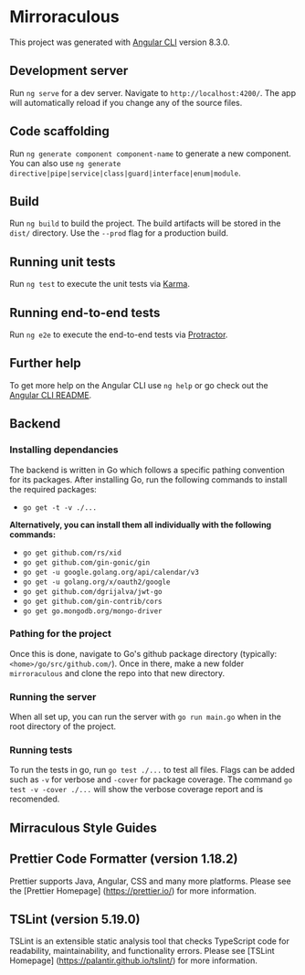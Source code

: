# Mirroraculous

This project was generated with [Angular CLI](https://github.com/angular/angular-cli) version 8.3.0.

## Development server

Run `ng serve` for a dev server. Navigate to `http://localhost:4200/`. The app will automatically reload if you change any of the source files.

## Code scaffolding

Run `ng generate component component-name` to generate a new component. You can also use `ng generate directive|pipe|service|class|guard|interface|enum|module`.

## Build

Run `ng build` to build the project. The build artifacts will be stored in the `dist/` directory. Use the `--prod` flag for a production build.

## Running unit tests

Run `ng test` to execute the unit tests via [Karma](https://karma-runner.github.io).

## Running end-to-end tests

Run `ng e2e` to execute the end-to-end tests via [Protractor](http://www.protractortest.org/).

## Further help

To get more help on the Angular CLI use `ng help` or go check out the [Angular CLI README](https://github.com/angular/angular-cli/blob/master/README.md).

## Backend

### Installing dependancies

The backend is written in Go which follows a specific pathing convention for its packages. After installing Go, run the following commands to install the required packages: 
- `go get -t -v ./...`

**Alternatively, you can install them all individually with the following commands:**
- `go get github.com/rs/xid` 
- `go get github.com/gin-gonic/gin`
- `go get -u google.golang.org/api/calendar/v3`
- `go get -u golang.org/x/oauth2/google`
- `go get github.com/dgrijalva/jwt-go`
- `go get github.com/gin-contrib/cors`
- `go get go.mongodb.org/mongo-driver`

### Pathing for the project

Once this is done, navigate to Go's github package directory (typically: `<home>/go/src/github.com/`). Once in there, make a new folder `mirroraculous` and clone the repo into that new directory. 

### Running the server

When all set up, you can run the server with `go run main.go` when in the root directory of the project. 

### Running tests

To run the tests in go, run `go test ./...` to test all files. Flags can be added such as `-v` for verbose and `-cover` for package coverage. The command `go test -v -cover ./...` will show the verbose coverage report and is recomended. 

## Mirraculous Style Guides

## Prettier Code Formatter (version 1.18.2)

Prettier supports Java, Angular, CSS and many more platforms. Please see the [Prettier Homepage] (https://prettier.io/) for more information. 

## TSLint (version 5.19.0)

TSLint is an extensible static analysis tool that checks TypeScript code for readability, maintainability, and functionality errors. Please see [TSLint Homepage] (https://palantir.github.io/tslint/) for more information.



